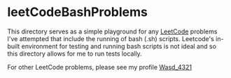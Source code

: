 # leetCodeBashProblems

This directory serves as a simple playground for any [LeetCode](https://leetcode.com) problems I've attempted that include the running of bash (.sh) scripts. Leetcode's in-built environment for testing and running bash scripts is not ideal and so this directory allows for me to run tests locally.

For other LeetCode problems, please see my profile [Wasd_4321](https://leetcode.com/u/Wasd_4321/)